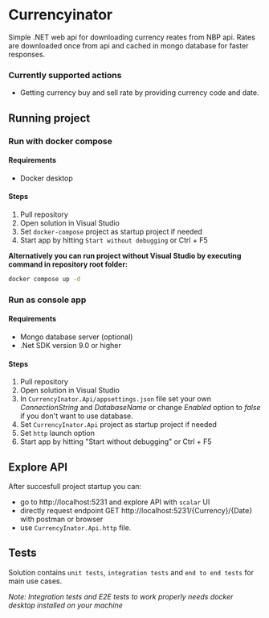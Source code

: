 # Currencyinator
Simple .NET web api for downloading currency reates from NBP api. Rates are downloaded once from api and cached in mongo database for faster responses.

### Currently supported actions

- Getting currency buy and sell rate by providing currency code and date. 

## Running project

### Run with docker compose

#### Requirements

- Docker desktop 

#### Steps

1. Pull repository
2. Open solution in Visual Studio
3. Set `docker-compose` project as startup project if needed
4. Start app by hitting `Start without debugging` or Ctrl + F5

**Alternatively you can run project without Visual Studio by executing command in repository root folder:**

```bash
docker compose up -d
```

### Run as console app

#### Requirements

- Mongo database server (optional)
- .Net SDK version 9.0 or higher

#### Steps

1. Pull repository
2. Open solution in Visual Studio
3. In `CurrencyInator.Api/appsettings.json` file set your own *ConnectionString* and *DatabaseName* or change *Enabled* option to *false* if you don't want to use database.
3. Set `CurrencyInator.Api` project as startup project if needed
4. Set `http` launch option 
4. Start app by hitting "Start without debugging" or Ctrl + F5

## Explore API

After succesfull project startup you can:
- go to http://localhost:5231 and explore API with `scalar` UI
- directly request endpoint GET http://localhost:5231/{Currency}/{Date} with postman or browser
- use `CurrencyInator.Api.http` file.

## Tests

Solution contains `unit tests`, `integration tests` and `end to end tests` for main use cases.

*Note: Integration tests and E2E tests to work properly needs docker desktop installed on your machine*
